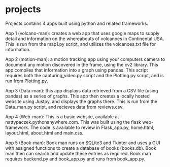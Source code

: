# projects

Projects contains 4 apps built using python and related frameworks. 

App 1 (volcano-man): creates a web app that uses google maps to supply detail and information on the whereabouts of volcanoes in Continental USA. This is run from the map1.py script, and utilizes the volcanoes.txt file for information.

App 2 (motion-man): a motion tracking app using your computers camera to document any motion discovered in the frame, using the cv2 library. This app compiles that information into a graph using pandas. This script requires both the capturing_video.py script and the Plotting.py script, and is run from Plotting.py.

App 3 (Data-man): this app displays data retrieved from a CSV file (using pandas) as a series of graphs. This app then creates a locally hosted website using Justpy, and displays the graphs there. This is run from the Data_man.py script, and recieves data from reviews.csv. 

App 4 (Web-man): This is a basic website, available at nattypaczek.pythonanywhere.com. This was built using the flask web-framework. The code is available to review in Flask_app.py, home.html, layout.html, about.html and main.css.

App 5 (Book-man): Book man runs on SQLite3 and Tkinter and uses a GUI with assigned functions to create a database of books (books.db). Book man then can search and update these entries as required. Book man requires backend.py and book_app.py and runs from book_app.py.
